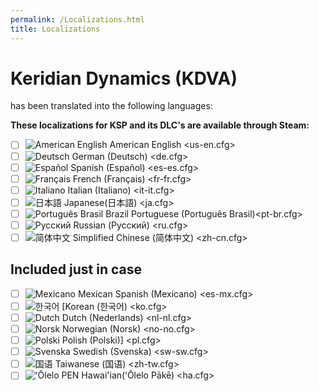 ```yaml
---
permalink: /Localizations.html
title: Localizations
---
```


<!-- Localizations.md v1.1.0.0
Keridian Dynamics (KDVA)
created: 01 Feb 2022
updated: 20 Feb 2022 -->

# Keridian Dynamics (KDVA)

has been translated into the following languages:

__These localizations for KSP and its DLC's are available through Steam:__

- [ ] ![American English][EN] American English <us-en.cfg>  
- [ ] ![Deutsch][DE] German (Deutsch)  <de.cfg>  
- [ ] ![Español][ES] Spanish (Español) <es-es.cfg>  
- [ ] ![Français][FR] French (Français) <fr-fr.cfg>  
- [ ] ![Italiano][IT] Italian (Italiano) <it-it.cfg>  
- [ ] ![日本語][JA] Japanese(日本語) <ja.cfg>  
- [ ] ![Português Brasil][BR] Brazil Portuguese (Português Brasil)<pt-br.cfg>  
- [ ] ![Русский][RU] Russian (Русский) <ru.cfg>  
- [ ] ![简体中文][CN] Simplified Chinese (简体中文) <zh-cn.cfg>  

[BR]: https://raw.githubusercontent.com/zer0Kerbal/zer0Kerbal/zed'K/Localization/img/Brazilian-flag-sm.png "Brazil"
[CN]: https://raw.githubusercontent.com/zer0Kerbal/zer0Kerbal/zed'K/Localization/img/Chinese-flag-sm.png "简体中文"
[DE]: https://raw.githubusercontent.com/zer0Kerbal/zer0Kerbal/zed'K/Localization/img/German-flag-sm.png "Deutsch"
[EN]: https://raw.githubusercontent.com/zer0Kerbal/zer0Kerbal/zed'K/Localization/img/American-flag-sm.png "American English"
[ES]: https://raw.githubusercontent.com/zer0Kerbal/zer0Kerbal/zed'K/Localization/img/Spanish-flag-sm.png "Español"
[FR]: https://raw.githubusercontent.com/zer0Kerbal/zer0Kerbal/zed'K/Localization/img/French-flag-sm.png "Français"
[IT]: https://raw.githubusercontent.com/zer0Kerbal/zer0Kerbal/zed'K/Localization/img/Italian-flag-sm.png "Italiano"
[JA]: https://raw.githubusercontent.com/zer0Kerbal/zer0Kerbal/zed'K/Localization/img/Japanese-flag-sm.png "日本語"
[RU]: https://raw.githubusercontent.com/zer0Kerbal/zer0Kerbal/zed'K/Localization/img/Russian-flag-sm.png "Русский"

## Included just in case

- [ ] ![Mexicano][ME] Mexican Spanish (Mexicano) <es-mx.cfg>  
- [ ] ![한국어][KO] [Korean (한국어) <ko.cfg>  
- [ ] ![Dutch][NL] Dutch (Nederlands) <nl-nl.cfg>  
- [ ] ![Norsk][NO] Norwegian (Norsk) <no-no.cfg>  
- [ ] ![Polski][PO] Polish (Polski)] <pl.cfg>  
- [ ] ![Svenska][SW] Swedish (Svenska) <sw-sw.cfg>  
- [ ] ![国语][TW] Taiwanese (国语) <zh-tw.cfg>
- [ ] ![ʻŌlelo PEN][HA] Hawai'ian(ʻŌlelo Pākē) <ha.cfg>  

<!-- Localization -->
[URL:lclztn]: https://github.com/zer0Kerbal/localization/blob/master/readme.md "Localization"
[URL:qs]: https://github.com/zer0Kerbal/localization/blob/master/readme.md "Quick Start"

[KO]: https://raw.githubusercontent.com/zer0Kerbal/zer0Kerbal/zed'K/Localization/img/South-Korean-flag-sm.png "한국어"
[ME]: https://raw.githubusercontent.com/zer0Kerbal/zer0Kerbal/zed'K/Localization/img/Mexican-flag-sm.png "Mexicano"
[NL]: https://raw.githubusercontent.com/zer0Kerbal/zer0Kerbal/zed'K/Localization/img/Dutch-flag-sm.png "Dutch"
[NO]: https://raw.githubusercontent.com/zer0Kerbal/zer0Kerbal/zed'K/Localization/img/Norwegian-flag-sm.png "Norsk"
[PO]: https://raw.githubusercontent.com/zer0Kerbal/zer0Kerbal/zed'K/Localization/img/Polish-flag-sm.png "Polski"
[SW]: https://raw.githubusercontent.com/zer0Kerbal/zer0Kerbal/zed'K/Localization/img/Swedish-flag-sm.png "Svenska"
[TW]: https://raw.githubusercontent.com/zer0Kerbal/zer0Kerbal/zed'K/Localization/img/Taiwanese-flag-sm.png "国语"
[HA]: https://raw.githubusercontent.com/zer0Kerbal/zer0Kerbal/zed'K/Localization/img/Hawaii-flag-sm.png "ʻŌlelo Pākē"

<!-- this file CC BY-NC-ND 3.0 Unported by zer0Kerbal -->

